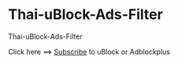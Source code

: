 # Thai-uBlock-Ads-Filter
Thai-uBlock-Ads-Filter

Click here ==> [Subscribe](https://subscribe.adblockplus.org/?location=https%3A%2F%2Fraw.githubusercontent.com%2FAlyciazsa%2FThai-uBlock-Ads-Filter%2Fmain%2FThai-uBlock-Ads-Filter.txt&title=Thai-uBlock-Ads-Filter) to uBlock or Adblockplus 
